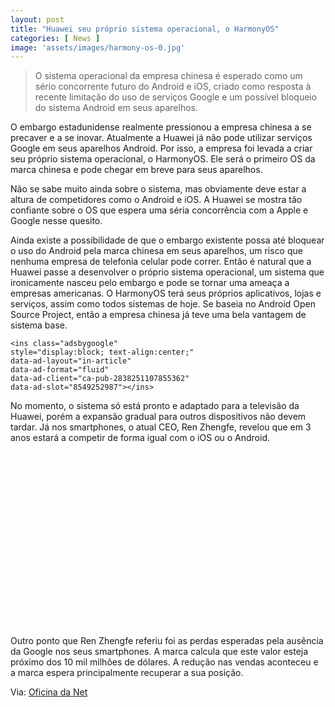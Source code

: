 ```yaml
---
layout: post
title: "Huawei seu próprio sistema operacional, o HarmonyOS"
categories: [ News ]
image: 'assets/images/harmony-os-0.jpg'
---
```


> O sistema operacional da empresa chinesa é esperado como um sério concorrente futuro do Android e iOS, criado como resposta à recente limitação do uso de serviços Google e um possível bloqueio do sistema Android em seus aparelhos.

O embargo estadunidense realmente pressionou a empresa chinesa a se precaver e a se inovar. Atualmente a Huawei já não pode utilizar serviços Google em seus aparelhos Android. Por isso, a empresa foi levada a criar seu próprio sistema operacional, o HarmonyOS. Ele será o primeiro OS da marca chinesa e pode chegar em breve para seus aparelhos.

Não se sabe muito ainda sobre o sistema, mas obviamente deve estar a altura de competidores como o Android e iOS. A Huawei se mostra tão confiante sobre o OS que espera uma séria concorrência com a Apple e Google nesse quesito.

<script async src="https://pagead2.googlesyndication.com/pagead/js/adsbygoogle.js"></script>
<!-- Informat -->
<ins class="adsbygoogle"
     style="display:block"
     data-ad-client="ca-pub-2838251107855362"
     data-ad-slot="2327980059"
     data-ad-format="auto"
     data-full-width-responsive="true"></ins>
<script>
(adsbygoogle = window.adsbygoogle || []).push({});
</script>

Ainda existe a possibilidade de que o embargo existente possa até bloquear o uso do Android pela marca chinesa em seus aparelhos, um risco que nenhuma empresa de telefonia celular pode correr. Então é natural que a Huawei passe a desenvolver o próprio sistema operacional, um sistema que ironicamente nasceu pelo embargo e pode se tornar uma ameaça a empresas americanas. O HarmonyOS terá seus próprios aplicativos, lojas e serviços, assim como todos sistemas de hoje. Se baseia no Android Open Source Project, então a empresa chinesa já teve uma bela vantagem de sistema base.

<script async src="//pagead2.googlesyndication.com/pagead/js/adsbygoogle.js"></script>
    <ins class="adsbygoogle"
    style="display:block; text-align:center;"
    data-ad-layout="in-article"
    data-ad-format="fluid"
    data-ad-client="ca-pub-2838251107855362"
    data-ad-slot="8549252987"></ins>
<script>
    (adsbygoogle = window.adsbygoogle || []).push({});
</script>

No momento, o sistema só está pronto e adaptado para a televisão da Huawei, porém a expansão gradual para outros dispositivos não devem tardar. Já nos smartphones, o atual CEO, Ren Zhengfe, revelou que em 3 anos estará a competir de forma igual com o iOS ou o Android.

<script async src="//pagead2.googlesyndication.com/pagead/js/adsbygoogle.js"></script>
<ins class="adsbygoogle"
	 style="display:inline-block;width:336px;height:280px"
	 data-ad-client="ca-pub-2838251107855362"
	 data-ad-slot="5351066970"></ins>
<script>
(adsbygoogle = window.adsbygoogle || []).push({});
</script>

Outro ponto que Ren Zhengfe referiu foi as perdas esperadas pela ausência da Google nos seus smartphones. A marca calcula que este valor esteja próximo dos 10 mil milhões de dólares. A redução nas vendas aconteceu e a marca espera principalmente recuperar a sua posição.

<script async src="https://pagead2.googlesyndication.com/pagead/js/adsbygoogle.js"></script>
<ins class="adsbygoogle"
     style="display:block"
     data-ad-format="autorelaxed"
     data-ad-client="ca-pub-2838251107855362"
     data-ad-slot="9652691879"></ins>
<script>
     (adsbygoogle = window.adsbygoogle || []).push({});
</script>

Via: [Oficina da Net](https://www.oficinadanet.com.br/huawei/28072-huawei-cria-o-harmonyos-sistema-operacional-proprio-contra-embargo-estadunidense)

<script async src="//pagead2.googlesyndication.com/pagead/js/adsbygoogle.js"></script>
<!-- Games Root -->
<ins class="adsbygoogle"
	 style="display:inline-block;width:336px;height:50px"
	 data-ad-client="ca-pub-2838251107855362"
	 data-ad-slot="5351066970"></ins>
<script>
(adsbygoogle = window.adsbygoogle || []).push({});
</script>


